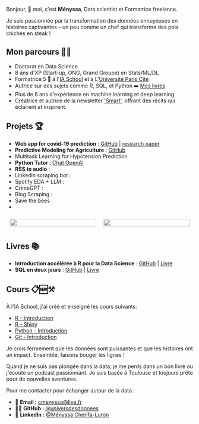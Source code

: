 Bonjour, 👋 moi, c'est **Ményssa**, Data scientist et Formatrice freelance.

Je suis passionnée par la transformation des données ennuyeuses en histoires captivantes – un peu comme un chef qui transforme des pois chiches en steak ! 

## **Mon parcours** 👩‍💻
- Doctorat en Data Science
- 8 ans d'XP (Start-up, ONG, Grand Groupe) en Stats/ML/DL 
- Formatrice 5 🌟 à l'[IA School](https://www.intelligence-artificielle-school.com/?gad_source=1&gclid=CjwKCAiA_aGuBhACEiwAly57Mb4r76ce4ltU5l6_uI_juVjOtmW4LvzS2X8xjInfn5bxq5NJFDpH6BoC4MoQAvD_BwE) et à L'[Université Paris Cité](https://u-paris.fr/)
- Autrice sur des sujets comme R, SQL, et Python ➡️ [Mes livres](https://www.amazon.fr/s?i=stripbooks&rh=p_27%3AMenyssa+Cherifa-Luron&s=relevancerank&text=Menyssa+Cherifa-Luron&linkCode=ll2&tag=mcherifa21-21&linkId=bd1b178e56ff3df3999515f7d7414119&language=fr_FR&ref_=as_li_ss_tl)
- Plus de 8 ans d'expérience en machine learning et deep learning
- Créatrice et autrice de la newsletter ['Smart'](https://www.linkedin.com/newsletters/7100158974640967680/), offrant des récits qui éclairent et inspirent.
  
## Projets 🏆
- **Web app for covid-19 prediction** : [GitHub](https://github.com/universdesdonnees/PredictCovid) | [research paper](https://www.ncbi.nlm.nih.gov/pmc/articles/PMC7571674/)
- **Predictive Modeling for Agriculture** : [GitHub](https://github.com/universdesdonnees/PredictAgriculture)
- Multitask Learning for Hypotension Prediction
- **Python Tutor** : [Chat OpenAI](https://chat.openai.com/g/g-fJSQx9XYA-python-tutor)
- **RSS to audio** :
- Linkedin scraping bot :
- Spotify EDA + LLM :
- CrimeGPT :
- Blog Scraping :
- Save the bees :
- 
<div style="display: flex; justify-content: space-around; align-items: center;">
  <!-- Première carte dans un div séparé -->
  <div style="flex: 1; margin: 10px;">
    <a href="https://github.com/anuraghazra/github-readme-stats">
      <img src="https://github-readme-stats.vercel.app/api/pin/?username=anuraghazra&repo=github-readme-stats" style="width: 100%;" />
    </a>
  </div>
  <!-- Deuxième carte dans un autre div séparé -->
  <div style="flex: 1; margin: 10px;">
    <a href="https://github.com/anuraghazra/github-readme-stats">
      <img src="https://github-readme-stats.vercel.app/api/pin/?username=anuraghazra&repo=github-readme-stats" style="width: 100%;" />
    </a>
  </div>
</div>


## Livres 📚
- **Introduction accélérée à R pour la Data Science** : [GitHub](https://github.com/universdesdonnees/Introduction-acceleree-au-LANGAGE-R-pour-la-data-science) | [Livre](https://amzn.to/3SZNJhf)
- **SQL en deux jours** : [GitHub](https://github.com/universdesdonnees/SQL-en-deux-jours) | [Livre](https://amzn.to/3T3pmPC)

## Cours 📋🆕⚒️
À l'IA School, j'ai créé et enseigné les cours suivants:
- [R - Introduction](https://universdesdonnees.github.io/R-Introduction/cours/Cours.html)
- [R - Shiny](https://universdesdonnees.github.io/R-Shiny/cours/cours.html)
- [Python - Introduction](https://github.com/universdesdonnees/Python-Introduction)
- [Git - Introduction](https://github.com/universdesdonnees/Git-Introduction)


Je crois fermement que les données sont puissantes et que les histoires ont un impact. Ensemble, faisons bouger les lignes !

Quand je ne suis pas plongée dans la data, je me perds dans un bon livre ou j'écoute un podcast passionnant. 
Je suis basée à Toulouse et toujours prête pour de nouvelles aventures.

Pour me contacter pour échanger autour de la data :

- 📩 **Email :** [cmenyssa@live.fr](mailto:cmenyssa@live.fr)
- 👩‍💻 **GitHub :** [@universdesdonnees](https://github.com/universdesdonnees)
- 💼 **LinkedIn :** [@Ményssa Cherifa-Luron](https://www.linkedin.com/in/menyssacherifaluron/)

